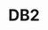 ---
slug: DB2
title: "DB2"
description: "Battery-Powered Video Doorbell Kit"
image: "/images/smartentry/DB2.png"
images:
  - url: "/images/smartentry/DB2.png"
    caption: "Front view"

features:
  - "2K resolution (2000 x 1504) with wide 176° diagonal viewing angle for crystal-clear video."
  - "1/2.7” progressive scan CMOS sensor with low-light sensitivity and IR-cut filter for day/night clarity."
  - "Built-in PIR sensor with 100° angle and up to 5 meters detection range for accurate motion alerts."
  - "Advanced video compression with H.265/H.264 for efficient streaming and storage."
  - "Two-way audio with high-sensitivity mic and powerful speaker for remote video intercom."
  - "Anti-tamper alarm system with sound, light, and smartphone alert notifications."
  - "Built-in 5200 mAh rechargeable lithium battery with low energy usage (max 2W)."
  - "Weatherproof IP65 rating for outdoor use in temperatures from -20°C to 50°C."
  - "Wi-Fi connectivity (2.4GHz, IEEE802.11b/g/n) with secure WPA/WPA2 encryption."
  - "Up to 256GB microSD card support for local storage with optional cloud storage via EZVIZ Cloud."

specification:
  model: "CS-DB2-A0-2C3WPB"
  image_sensor: "1/2.7 progressive scan CMOS (supports low light sensitivity)"
  lens: "2.0mm @ F2.0, Viewing Angle: 176° (diagonal)"
  maximum_accuracy: "2000 x 1504"
  framerate: "Max: 15 fps; self-adjusting during network transmission"
  Ingress_Protection_Degree: "IP65"
  size: "150 × 58 × 32 mm (5.91 × 2.28 × 1.24 in)"
  battery: "5200mAh rechargeable lithium battery"
price: "Contact Sales"

---